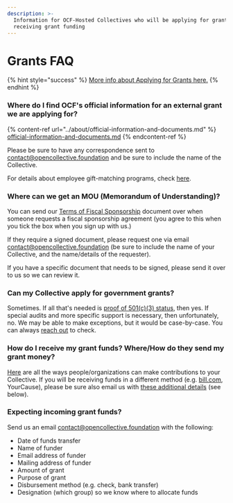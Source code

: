 ```yaml
---
description: >-
  Information for OCF-Hosted Collectives who will be applying for grants or
  receiving grant funding
---
```


# Grants FAQ

{% hint style="success" %}
[More info about Applying for Grants here.](../how-it-works/financial-contributions/grant-funding.md)
{% endhint %}

### Where do I find OCF's official information for an external grant we are applying for?

{% content-ref url="../about/official-information-and-documents.md" %}
[official-information-and-documents.md](../about/official-information-and-documents.md)
{% endcontent-ref %}

Please be sure to have any correspondence sent to [contact@opencollective.foundation](mailto:%20contact@opencollective.foundation) and be sure to include the name of the Collective.

For details about employee gift-matching programs, check [here](../how-it-works/financial-contributions/donation-matching.md).

### Where can we get an MOU (Memorandum of Understanding)?

You can send our [Terms of Fiscal Sponsorship](../getting-started/terms.md) document over when someone requests a fiscal sponsorship agreement (you agree to this when you tick the box when you sign up with us.)

If they require a signed document, please request one via email [contact@opencollective.foundation](mailto:%20contact@opencollective.foundation) (be sure to include the name of your Collective, and the name/details of the requester).

If you have a specific document that needs to be signed, please send it over to us so we can review it.

### **Can my Collective apply for government grants?**

Sometimes. If all that's needed is [proof of 501(c)(3) status](../about/official-information-and-documents.md#nonprofit-status), then yes. If special audits and more specific support is necessary, then unfortunately, no. We may be able to make exceptions, but it would be case-by-case. You can always [reach out](mailto:%20contact@opencollective.foundation) to check.

### **How do I receive my grant funds? Where/How do they send my grant money?**

[Here](https://docs.opencollective.foundation/how-it-works/financial-contributions) are all the ways people/organizations can make contributions to your Collective. If you will be receiving funds in a different method (e.g. [bill.com](http://bill.com/), YourCause), please be sure also email us with [these additional details](https://docs.opencollective.foundation/faq/grants-faq#expecting-incoming-grant-funds) (see below).

### Expecting incoming grant funds?

Send us an email contact@opencollective.foundation with the following:

* Date of funds transfer
* Name of funder
* Email address of funder
* Mailing address of funder
* Amount of grant
* Purpose of grant
* Disbursement method (e.g. check, bank transfer)
* Designation (which group) so we know where to allocate funds
